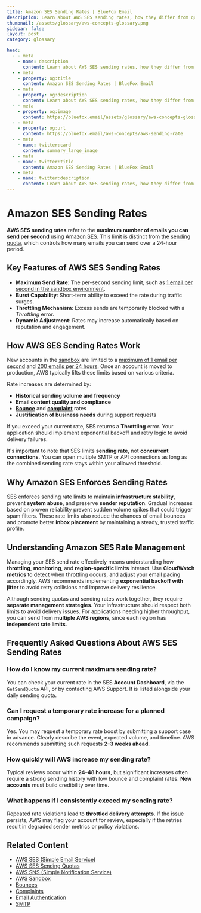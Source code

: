```yaml
---
title: Amazon SES Sending Rates | BlueFox Email
description: Learn about AWS SES sending rates, how they differ from quotas, factors that influence them, and best practices for optimal email delivery.
thumbnail: /assets/glossary/aws-concepts-glossary.png
sidebar: false
layout: post
category: glossary

head:
  - - meta
    - name: description
      content: Learn about AWS SES sending rates, how they differ from quotas, factors that influence them, and best practices for optimal email delivery.
  - - meta
    - property: og:title
      content: Amazon SES Sending Rates | BlueFox Email
  - - meta
    - property: og:description
      content: Learn about AWS SES sending rates, how they differ from quotas, factors that influence them, and best practices for optimal email delivery.
  - - meta
    - property: og:image
      content: https://bluefox.email/assets/glossary/aws-concepts-glossary.png
  - - meta
    - property: og:url
      content: https://bluefox.email/aws-concepts/aws-sending-rate
  - - meta
    - name: twitter:card
      content: summary_large_image
  - - meta
    - name: twitter:title
      content: Amazon SES Sending Rates | BlueFox Email
  - - meta
    - name: twitter:description
      content: Learn about AWS SES sending rates, how they differ from quotas, factors that influence them, and best practices for optimal email delivery.
---
```


# Amazon SES Sending Rates

**AWS SES sending rates** refer to the **maximum number of emails you can send per second** using [Amazon SES](/aws-concepts/aws-ses). This limit is distinct from the [sending quota](/aws-concepts/aws-sending-quota.md), which controls how many emails you can send over a 24-hour period.

## Key Features of AWS SES Sending Rates

- **Maximum Send Rate**: The per-second sending limit, such as [1 email per second in the sandbox environment](https://docs.aws.amazon.com/ses/latest/dg/manage-sending-quotas.html).
- **Burst Capability**: Short-term ability to exceed the rate during traffic surges.
- **Throttling Mechanism**: Excess sends are temporarily blocked with a *Throttling* error.
- **Dynamic Adjustment**: Rates may increase automatically based on reputation and engagement.

## How AWS SES Sending Rates Work

New accounts in the [sandbox](/aws-concepts/aws-sandbox) are limited to a [maximum of 1 email per second](https://docs.aws.amazon.com/ses/latest/dg/manage-sending-quotas.html) and [200 emails per 24 hours](https://docs.aws.amazon.com/ses/latest/dg/request-production-access.html). Once an account is moved to production, AWS typically lifts these limits based on various criteria.

Rate increases are determined by:

- **Historical sending volume and frequency**
- **Email content quality and compliance**
- **[Bounce](/email-sending-concepts/bounce-rate)** and **[complaint](/email-sending-concepts/complaints)** rates
- **Justification of business needs** during support requests

If you exceed your current rate, SES returns a **Throttling** error. Your application should implement exponential backoff and retry logic to avoid delivery failures.

It's important to note that SES limits **sending rate**, not **concurrent connections**. You can open multiple SMTP or API connections as long as the combined sending rate stays within your allowed threshold.

## Why Amazon SES Enforces Sending Rates

SES enforces sending rate limits to maintain **infrastructure stability**, prevent **system abuse**, and preserve **sender reputation**. Gradual increases based on proven reliability prevent sudden volume spikes that could trigger spam filters. These rate limits also reduce the chances of email bounces and promote better **inbox placement** by maintaining a steady, trusted traffic profile.

## Understanding Amazon SES Rate Management

Managing your SES send rate effectively means understanding how **throttling**, **monitoring**, and **region-specific limits** interact. Use **CloudWatch metrics** to detect when throttling occurs, and adjust your email pacing accordingly. AWS recommends implementing **exponential backoff with jitter** to avoid retry collisions and improve delivery resilience.

Although sending quotas and sending rates work together, they require **separate management strategies**. Your infrastructure should respect both limits to avoid delivery issues. For applications needing higher throughput, you can send from **multiple AWS regions**, since each region has **independent rate limits**.

## Frequently Asked Questions About AWS SES Sending Rates

### How do I know my current maximum sending rate?

You can check your current rate in the SES **Account Dashboard**, via the `GetSendQuota` API, or by contacting AWS Support. It is listed alongside your daily sending quota.

### Can I request a temporary rate increase for a planned campaign?

Yes. You may request a temporary rate boost by submitting a support case in advance. Clearly describe the event, expected volume, and timeline. AWS recommends submitting such requests **2–3 weeks ahead**.

### How quickly will AWS increase my sending rate?

Typical reviews occur within **24–48 hours**, but significant increases often require a strong sending history with low bounce and complaint rates. **New accounts** must build credibility over time.

### What happens if I consistently exceed my sending rate?

Repeated rate violations lead to **throttled delivery attempts**. If the issue persists, AWS may flag your account for review, especially if the retries result in degraded sender metrics or policy violations.

## Related Content

- [AWS SES (Simple Email Service)](/aws-concepts/aws-ses)
- [AWS SES Sending Quotas](/aws-concepts/aws-sending-quota.md)
- [AWS SNS (Simple Notification Service)](/aws-concepts/aws-sns.md)
- [AWS Sandbox](/aws-concepts/aws-sandbox.md)
- [Bounces](/email-sending-concepts/bounces.md)
- [Complaints](/email-sending-concepts/complaints.md)
- [Email Authentication](/email-sending-concepts/email-authentication.md)
- [SMTP](/email-sending-concepts/smtp.md)

<GlossaryCTA />
